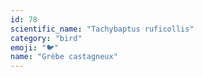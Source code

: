 ```yaml
---
id: 78
scientific_name: "Tachybaptus ruficollis"
category: "bird"
emoji: "🐦"
name: "Grèbe castagneux"
---
```

